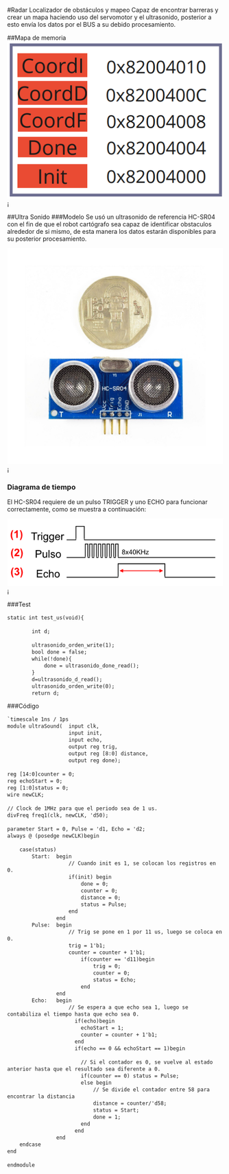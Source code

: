#Radar
Localizador de obstáculos y mapeo
Capaz de encontrar barreras y crear un mapa haciendo uso del servomotor y el ultrasonido, posterior a esto envía los datos por el BUS a su debido procesamiento.

##Mapa de memoria
![Mapa de memoria radar](https://github.com/unal-edigital2-labs/wp08-2021-2-gr07/blob/main/Imagenes%20github/Mapa_radar.png "Mapa de memoria radar")¡

##Ultra Sonido
###Modelo
Se usó un ultrasonido de referencia HC-SR04 con el fin de que el robot cartógrafo sea capaz de identificar obstaculos alrededor de si mismo, de esta manera los datos estarán disponibles para su posterior procesamiento.

![Ultra Sonido](https://github.com/unal-edigital2-labs/wp08-2021-2-gr07/blob/main/Imagenes%20github/sensor-ultrasonido-hc-sr04.jpg "Ultra sonido")¡

### Diagrama de tiempo
El HC-SR04 requiere de un pulso TRIGGER y uno ECHO para funcionar correctamente, como se muestra a continuación:

![Diagrama de tiempo HC-SR04](https://github.com/unal-edigital2-labs/wp08-2021-2-gr07/blob/main/Imagenes%20github/Diagrama-tempo-hc-sr04.png "Diagrama de tiempo HC-SR04")¡

###Test
```
static int test_us(void){

        int d;
        
		ultrasonido_orden_write(1);
		bool done = false;
		while(!done){
			done = ultrasonido_done_read();
		}
		d=ultrasonido_d_read();
		ultrasonido_orden_write(0);
		return d;
```
###Código
```
`timescale 1ns / 1ps
module ultraSound(  input clk, 
                    input init, 
                    input echo,
                    output reg trig,
                    output reg [8:0] distance,
                    output reg done);

reg [14:0]counter = 0;
reg echoStart = 0;
reg [1:0]status = 0;
wire newCLK;

// Clock de 1MHz para que el periodo sea de 1 us.
divFreq freq1(clk, newCLK, 'd50);

parameter Start = 0, Pulse = 'd1, Echo = 'd2;
always @ (posedge newCLK)begin

    case(status)
        Start:  begin
                    // Cuando init es 1, se colocan los registros en 0.
                    if(init) begin
                        done = 0;
                        counter = 0;
                        distance = 0;
                        status = Pulse;
                    end
                end
        Pulse:  begin
                    // Trig se pone en 1 por 11 us, luego se coloca en 0.
                    trig = 1'b1;
                    counter = counter + 1'b1;
                        if(counter == 'd11)begin
                            trig = 0;
                            counter = 0;
                            status = Echo;
                        end
                end
        Echo:   begin
                    // Se espera a que echo sea 1, luego se contabiliza el tiempo hasta que echo sea 0.
                      if(echo)begin
                        echoStart = 1;
                        counter = counter + 1'b1;
                      end
                      if(echo == 0 && echoStart == 1)begin
                        
                        // Si el contador es 0, se vuelve al estado anterior hasta que el resultado sea diferente a 0.
                        if(counter == 0) status = Pulse;
                        else begin
                            // Se divide el contador entre 58 para encontrar la distancia
                            distance = counter/'d58;
                            status = Start;
                            done = 1;
                        end
                      end
                end
    endcase 
end

endmodule
```
